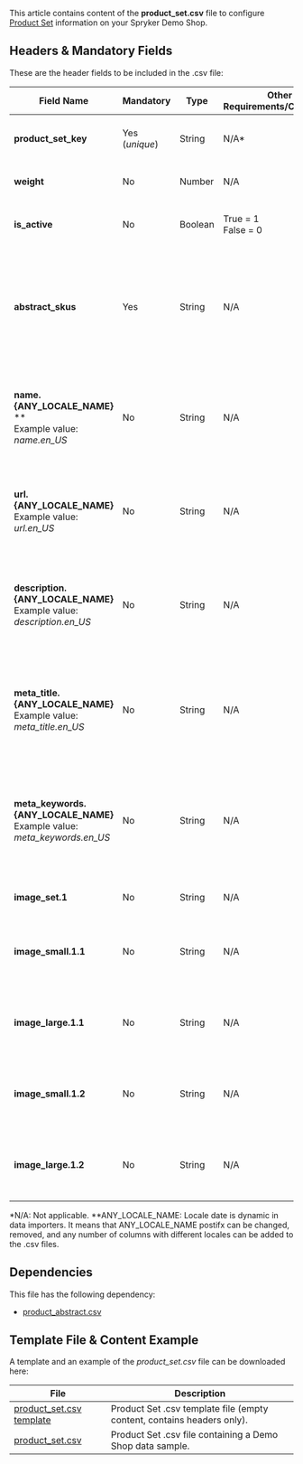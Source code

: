 This article contains content of the **product_set.csv** file to configure [Product Set](https://documentation.spryker.com/docs/en/product-set) information on your Spryker Demo Shop.

## Headers & Mandatory Fields 
These are the header fields to be included in the .csv file:

| Field Name | Mandatory | Type | Other Requirements/Comments | Description |
| --- | --- | --- | --- | --- |
| **product_set_key** | Yes (*unique*) | String |N/A* | Key identifier of the product set. |
| **weight** | No | Number |N/A | Weight of the product set. |
| **is_active** | No | Boolean |True = 1<br>False = 0 | Indicates if the product set is active or not. |
| **abstract_skus** | Yes | String |N/A | String containing SKUs of the abstract products, separate by comas, which are part of the product set. |
| **name.{ANY_LOCALE_NAME}** **<br>Example value: *name.en_US* | No | String |N/A |Name of the product set, translated in the specified locale (US for our example).  |
| **url.{ANY_LOCALE_NAME}**<br>Example value: *url.en_US* | No | String |N/A | URL of the product set, used in the specified locale (US for our example). |
| **description.{ANY_LOCALE_NAME}**<br>Example value: *description.en_US* | No | String |N/A | Description of the product set, translated in the specified locale (US for our example). |
| **meta_title.{ANY_LOCALE_NAME}**<br>Example value: *meta_title.en_US* | No | String |N/A |Meta data title of the product set, translated in the specified locale (US for our example).  |
| **meta_keywords.{ANY_LOCALE_NAME}**<br>Example value: *meta_keywords.en_US*  | No | String |N/A | Meta data keywords of the product set, translated in the specified locale (US for our example).|
| **image_set.1** | No | String |N/A | Image of the product set. |
| **image_small.1.1** | No | String |N/A | Small image of the first product of the product set. |
| **image_large.1.1** | No | String |N/A | Large image of the first product of the product set. |
| **image_small.1.2** | No | String |N/A |	Small image of the second product of the product set.  |
| **image_large.1.2** | No | String |N/A | Large image of the second product of the product set. |
*N/A: Not applicable.
**ANY_LOCALE_NAME: Locale date is dynamic in data importers. It means that ANY_LOCALE_NAME postifx can be changed, removed, and any number of columns with different locales can be added to the .csv files.

## Dependencies

This file has the following dependency:
*    [product_abstract.csv](https://documentation.spryker.com/docs/en/file-details-product-abstractcsv)

## Template File & Content Example
A template and an example of the *product_set.csv*  file can be downloaded here:

| File | Description |
| --- | --- |
| [product_set.csv template](https://spryker.s3.eu-central-1.amazonaws.com/docs/Developer+Guide/Back-End/Data+Manipulation/Data+Ingestion/Data+Import/Data+Import+Categories/Merchandising+Setup/Product+Merchandising/Template+product_set.csv) | Product Set .csv template file (empty content, contains headers only). |
| [product_set.csv](https://spryker.s3.eu-central-1.amazonaws.com/docs/Developer+Guide/Back-End/Data+Manipulation/Data+Ingestion/Data+Import/Data+Import+Categories/Merchandising+Setup/Product+Merchandising/product_set.csv) | Product Set .csv file containing a Demo Shop data sample. |